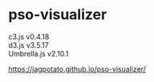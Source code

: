 # pso-visualizer

c3.js v0.4.18  
d3.js v3.5.17  
Umbrella.js v2.10.1

https://jagpotato.github.io/pso-visualizer/
